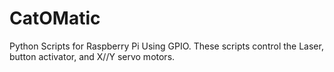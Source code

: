 # CatOMatic
Python Scripts for Raspberry Pi Using GPIO. 
These scripts control the Laser, button activator, and X//Y servo motors.
